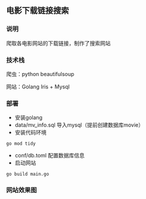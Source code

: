## 电影下载链接搜索

### 说明
爬取各电影网站的下载链接，制作了搜索网站

### 技术栈
爬虫：python beautifulsoup

网站：Golang Iris + Mysql

### 部署

- 安装golang
- data/mv_info.sql 导入mysql（提前创建数据库movie）
- 安装代码环境
```
go mod tidy
```
- conf/db.toml 配置数据库信息
- 启动网站
```
go build main.go
```

### 网站效果图


